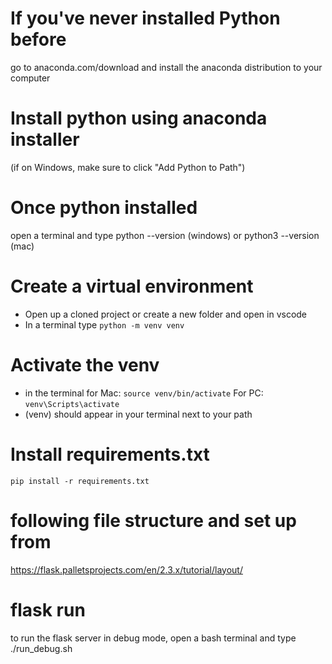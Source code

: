 # If you've never installed Python before

go to anaconda.com/download and install the anaconda distribution to your computer

# Install python using anaconda installer

(if on Windows, make sure to click "Add Python to Path")

# Once python installed

open a terminal and type python --version (windows) or python3 --version (mac)

# Create a virtual environment

- Open up a cloned project or create a new folder and open in vscode
- In a terminal type `python -m venv venv`

# Activate the venv

- in the terminal for Mac: `source venv/bin/activate` For PC: `venv\Scripts\activate`
- (venv) should appear in your terminal next to your path

# Install requirements.txt

`pip install -r requirements.txt`

# following file structure and set up from

https://flask.palletsprojects.com/en/2.3.x/tutorial/layout/

# flask run

to run the flask server in debug mode, open a bash terminal and type ./run_debug.sh
